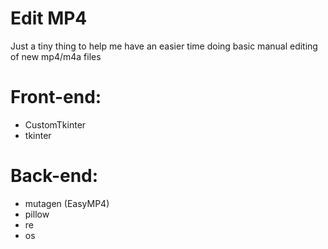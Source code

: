 # Edit MP4
Just a tiny thing to help me have an easier time doing basic manual editing of new mp4/m4a files

# Front-end:
* CustomTkinter
* tkinter

# Back-end:
* mutagen (EasyMP4)
* pillow
* re
* os
